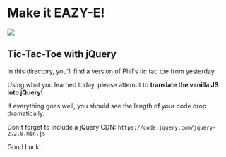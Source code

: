 # Make it EAZY-E!

![](http://images2.laweekly.com/imager/u/745xauto/5436884/music1-1_3-19-15.jpg)

## Tic-Tac-Toe with jQuery

In this directory, you'll find a version of Phil's tic tac toe from yesterday.

Using what you learned today, please attempt to **translate the vanilla JS into jQuery**!

If everything goes well, you should see the length of your code drop dramatically.

Don't forget to include a jQuery CDN: `https://code.jquery.com/jquery-2.2.0.min.js`

Good Luck!